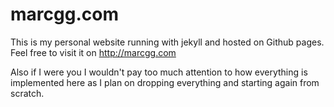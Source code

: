 # marcgg.com

This is my personal website running with jekyll and hosted on Github
pages. Feel free to visit it on http://marcgg.com

Also if I were you I wouldn't pay too much attention to how everything
is implemented here as I plan on dropping everything and starting again
from scratch.
